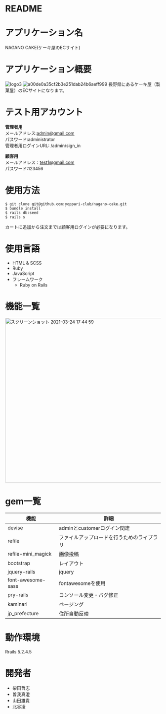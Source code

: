 # README

# アプリケーション名

NAGANO CAKE(ケーキ屋のECサイト)

# アプリケーション概要

 ![logo3](https://user-images.githubusercontent.com/77328172/111861055-b03bc300-898e-11eb-9f1c-068e630febc6.png)
 ![a00de0a35cf2b3e251dab24b6aeff999](https://user-images.githubusercontent.com/77002979/112278349-10e83a00-8cc6-11eb-899c-a0a771db22b1.png)
 長野県にあるケーキ屋（製菓屋）のECサイトになります。

# テスト用アカウント

**管理者用**<br>
メールアドレス:admin@gmail.com<br>
パスワード:administrator<br>
管理者用ログインURL: /admin/sign_in

**顧客用**<br>
メールアドレス：test1@gmail.com<br>
パスワード:123456<br>

# 使用方法

```
$ git clone git@github.com:yoppari-club/nagano-cake.git
$ bundle install
$ rails db:seed
$ rails s
```

カートに追加から注文までは顧客用ログインが必要になります。

# 使用言語
- HTML & SCSS
- Ruby
- JavaScript
- フレームワーク
  - Ruby on Rails


# 機能一覧

<img width="530" alt="スクリーンショット 2021-03-24 17 44 59" src="https://user-images.githubusercontent.com/76772716/112280877-ccaa6900-8cc8-11eb-9924-2f7642368c26.png">


# gem一覧

| 機能 | 詳細 |
----  | ----
|devise| adminとcustomerログイン関連|
|refile| ファイルアップロードを行うためのライブラリ　|
|refile-mini_magick| 画像投稿|
|bootstrap| レイアウト |
|jquery-rails| jquery|
|font-awesome-sass| fontawesomeを使用 |
|pry-rails| コンソール変更・バグ修正 |
|kaminari|ページング |
|jp_prefecture| 住所自動反映|

# 動作環境
Rrails 5.2.4.5

# 開発者
- 柴田哲志
- 曽我真澄
- 山田雄貴
- 北谷凌

